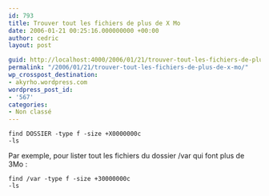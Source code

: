 ```yaml
---
id: 793
title: Trouver tout les fichiers de plus de X Mo
date: 2006-01-21 00:25:16.000000000 +00:00
author: cedric
layout: post

guid: http://localhost:4000/2006/01/21/trouver-tout-les-fichiers-de-plus-de-x-mo.html
permalink: "/2006/01/21/trouver-tout-les-fichiers-de-plus-de-x-mo/"
wp_crosspost_destination:
- akyrho.wordpress.com
wordpress_post_id:
- '567'
categories:
- Non classé
---
```

<code class="highlighter-rouge">find DOSSIER -type f -size +X0000000c -ls</code>

Par exemple, pour lister tout les fichiers du dossier /var qui font plus de 3Mo :

<code class="highlighter-rouge">find /var -type f -size +30000000c -ls</code>